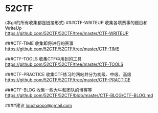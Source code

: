 # 52CTF
(本git的所有收集都是链接形式)
###CTF-WRITEUP
收集各项赛事的题目和WriteUp<br>
https://github.com/52CTF/52CTF/tree/master/CTF-WRITEUP

###CTF-TIME
收集即将进行的赛事<br>
https://github.com/52CTF/52CTF/tree/master/CTF-TIME

###CTF-TOOLS
收集CTF中用到的工具<br>
https://github.com/52CTF/52CTF/tree/master/CTF-TOOLS

###CTF-PRACTICE
收集CTF练习的网站并分为初级、中级、高级<br>
https://github.com/52CTF/52CTF/tree/master/CTF-PRACTICE

###CTF-BLOG
收集一些大牛和团队的博客等<br>
https://github.com/52CTF/52CTF/blob/master/CTF-BLOG/CTF-BLOG.md


####建议
louchaooo@gmail.com
